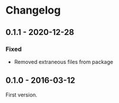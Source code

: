 # Changelog

## 0.1.1 - 2020-12-28

### Fixed

- Removed extraneous files from package

## 0.1.0 - 2016-03-12

First version.
